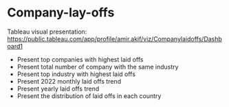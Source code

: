 # Company-lay-offs
Tableau visual presentation: https://public.tableau.com/app/profile/amir.akif/viz/Companylaidoffs/Dashboard1

- Present top companies with highest laid offs
- Present total number of company with the same industry
- Present top industry with highest laid offs
- Present 2022 monthly laid offs trend
- Present yearly laid offs trend
- Present the distribution of laid offs in each country

